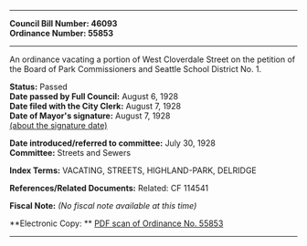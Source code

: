 * * * * *  
  
**Council Bill Number: [](#h0)[](#h2)46093**   
**Ordinance Number: 55853**  
  
* * * * *  
  
An ordinance vacating a portion of West Cloverdale Street on the petition of the Board of Park Commissioners and Seattle School District No. 1.  
  
**Status:** Passed   
**Date passed by Full Council:** August 6, 1928   
**Date filed with the City Clerk:** August 7, 1928   
**Date of Mayor's signature:** August 7, 1928   
[(about the signature date)](/~public/approvaldate.htm)   
  
  
**Date introduced/referred to committee:** July 30, 1928   
**Committee:** Streets and Sewers   
  
**Index Terms:** VACATING, STREETS, HIGHLAND-PARK, DELRIDGE  
  
**References/Related Documents:** Related: CF 114541  
  
**Fiscal Note:** *(No fiscal note available at this time)*  
  
**Electronic Copy: ** [PDF scan of Ordinance No. 55853](/~archives/Ordinances/Ord_55853.pdf)  
  
* * * * *  
